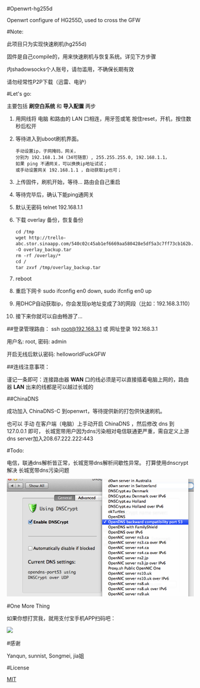 #Openwrt-hg255d

Openwrt configure of HG255D, used to cross the GFW

#Note:

此项目只为实现快速刷机(hg255d)

固件是自己compile的，用来快速刷机与恢复系统。详见下方步骤

内shadowsocks个人账号，请勿滥用，不确保长期有效

请勿经常性P2P下载（迅雷、电驴）

#Let's go:

主要包括 **刷空白系统** 和 **导入配置** 两步

1.	用网线将 电脑 和路由的 LAN 口相连，用牙签或笔 按住reset，开机，按住数秒后松开
1.	等待进入到uboot刷机界面。

		手动设置ip，子网掩码，网关，
		分别为 192.168.1.34（34可随意）, 255.255.255.0, 192.168.1.1，
		如果 ping 不通网关，可以换换ip地址试试；
		或手动设置网关 192.168.1.1 ，自动获取ip也可；

2.	上传固件，刷机开始，等待... 路由会自己重启
3.	等待完毕后，确认下能ping通网关
4.	默认无密码 telnet 192.168.1.1
4.	下载 overlay 备份，恢复备份

		cd /tmp
		wget http://trello-abc.stor.sinaapp.com/540c02c45ab1ef6669aa580428e5df5a3c7ff73cb162b.tar -O overlay_backup.tar
		rm -rf /overlay/*
		cd /
		tar zxvf /tmp/overlay_backup.tar


5.	reboot
6.	重启下网卡 sudo ifconfig en0 down, sudo ifcnfig en0 up
7.	用DHCP自动获取ip，你会发现ip地址变成了3的网段（比如：192.168.3.110）
8.	接下来你就可以自由畅游了...


##登录管理路由：
ssh root@192.168.3.1 或 网址登录 192.168.3.1

用户名: root, 密码: admin

开启无线后默认密码: helloworldFuckGFW

##连线注意事项：

谨记一条即可：连接路由器 **WAN** 口的线必须是可以直接插着电脑上网的，路由器 **LAN** 出来的线都是可以越过长城的


##ChinaDNS

成功加入 ChinaDNS-C 到openwrt，等待提供新的打包供快速刷机。

也可以 手动 在客户端（电脑）上手动开启 ChinaDNS ，然后修改 dns 到 127.0.0.1 即可， 长城宽带用户因为dns污染相对电信联通更严重，需自定义上游dns server加入208.67.222.222:443


#Todo:

电信，联通dns解析皆正常，长城宽带dns解析间歇性异常。
打算使用dnscrypt 解决 长城宽带dns污染问题

![dnscrypt](dnscrypt.png)

#One More Thing

如果你想打赏我，就用支付宝手机APP扫码吧：

![](http://trello-abc.stor.sinaapp.com/5428d20acb7358186a4200c294039d80e21ca4e264a6e.jpg)

#感谢

Yanqun, sunnist, Songmei, jia姐

#License

[MIT](http://opensource.org/licenses/MIT)
